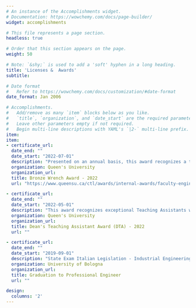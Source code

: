 ```yaml
---
# An instance of the Accomplishments widget.
# Documentation: https://wowchemy.com/docs/page-builder/
widget: accomplishments

# This file represents a page section.
headless: true

# Order that this section appears on the page.
weight: 50

# Note: `&shy;` is used to add a 'soft' hyphen in a long heading.
title: 'Licenses &  Awards'
subtitle:

# Date format
#   Refer to https://wowchemy.com/docs/customization/#date-format
date_format: Jan 2006

# Accomplishments.
#   Add/remove as many `item` blocks below as you like.
#   `title`, `organization`, and `date_start` are the required parameters.
#   Leave other parameters empty if not required.
#   Begin multi-line descriptions with YAML's `|2-` multi-line prefix.
item:
item:
- certificate_url:
  date_end: ""
  date_start: "2022-07-01"
  description: "Presented on an annual basis, this award recognizes a teaching assistant of Mechanical and Materials Engineering for their contribution to the undergraduate class as voted by all years (2nd, 3rd and 4th )."
  organization: Queen's University
  organization_url:
  title: Bronze Wrench Award - 2022
  url: "https://www.queensu.ca/ctl/awards/internal-awards/faculty-engineering-and-applied-science/mechanical-engineering-club"

- certificate_url:
  date_end: ""
  date_start: "2022-05-01"
  description: "This award recognizes exceptional Teaching Assistants who have been nominated by their departments."
  organization: Queen's University
  organization_url:
  title: Dean's Teaching Assistant Award (DTA) - 2022
  url: ""

- certificate_url:
  date_end: ""
  date_start: "2019-09-01"
  description: "State Exam Italian Legislation - Industrial Engineering"
  organization: University of Bologna
  organization_url:
  title: Graduation to Professional Engineer
  url: ""

design:
  columns: '2'
---
```

